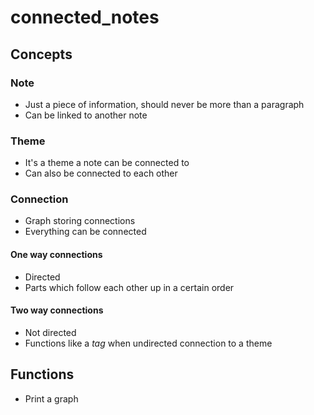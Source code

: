 # connected_notes

## Concepts

### Note
* Just a piece of information, should never be more than a paragraph
* Can be linked to another note

### Theme
* It's a theme a note can be connected to
* Can also be connected to each other

### Connection
* Graph storing connections
* Everything can be connected

#### One way connections
* Directed
* Parts which follow each other up in a certain order

#### Two way connections
* Not directed
* Functions like a *tag* when undirected connection to a theme


## Functions
* Print a graph



